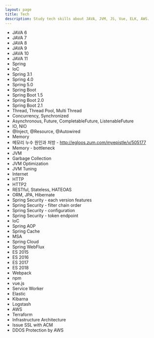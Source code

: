 ```yaml
---
layout: page
title: Tech
description: Study tech skills about JAVA, JVM, JS, Vue, ELK, AWS.
---
```


- JAVA 6
- JAVA 7
- JAVA 8
- JAVA 9
- JAVA 10
- JAVA 11
- Spring
- IoC
- Spring 3.1
- Spring 4.0
- Spring 5.0
- Spring Boot
- Spring Boot 1.5
- Spring Boot 2.0
- Spring Boot 2.1
- Thread, Thread Pool, Multi Thread
- Concurrency, Synchronized
- Asynchronous, Future, CompletableFuture, ListenableFuture
- IO, NIO
- @Inject, @Resource, @Autowired
- Memory
- 메모리 누수 원인과 처방 - http://egloos.zum.com/myepistle/v/505177
- Memory - bottleneck
- JVM
- Garbage Collection
- JVM Optimization
- JVM Tuning
- Internet
- HTTP
- HTTP2
- RESTful, Stateless, HATEOAS
- ORM, JPA, Hibernate
- Spring Security - each version features
- Spring Security - filter chain order
- Spring Security - configuration
- Spring Security - token endpoint
- IoC
- Spring AOP
- Spring Cache
- MSA
- Spring Cloud
- Spring WebFlux
- ES 2015
- ES 2016
- ES 2017
- ES 2018
- Webpack
- npm
- vue.js
- Service Worker
- Elastic
- Kibarna
- Logstash
- AWS
- Terraform
- Infrastructure Architecture
- Issue SSL with ACM
- DDOS Protection by AWS

